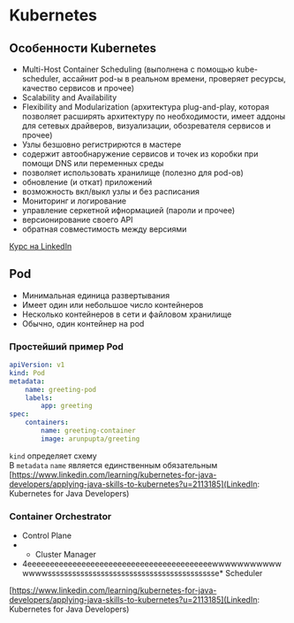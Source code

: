 # Kubernetes
## Особенности Kubernetes
* Multi-Host Container Scheduling (выполнена с помощью kube-scheduler, ассайнит pod-ы в реальном времени, проверяет ресурсы, качество сервисов и прочее)
* Scalability and Availability
* Flexibility and Modularization (архитектура plug-and-play, которая позволяет расширять архитектуру по необходимости, имеет аддоны для сетевых драйверов, визуализации, обозревателя сервисов и прочее)
* Узлы безшовно регистрирются в мастере
* содержит автообнаружение сервисов и точек из коробки при помощи DNS или переменных среды
* позволяет использовать хранилище (полезно для pod-ов)
* обновление (и откат) приложений
* возможность вкл/выкл узлы и без расписания
* Мониторинг и логирование
* управление серкетной ифнормацией (пароли и прочее)
* версионирование своего API
* обратная совместимость между версиями

[Курс на LinkedIn](https://www.linkedin.com/learning/learning-kubernetes/kubernetes-features-2?u=2113185)

## Pod
* Минимальная единица развертывания
* Имеет один или небольшое число контейнеров
* Несколько контейнеров в сети и файловом хранилище
* Обычно, один контейнер на pod

### Простейший пример Pod
```yaml
apiVersion: v1
kind: Pod
metadata:
    name: greeting-pod
    labels:
        app: greeting
spec:
    containers:
        name: greeting-container
        image: arunpupta/greeting
```
`kind` определяет схему<br/>
В `metadata` `name` является единственным обязательным<br/>
[https://www.linkedin.com/learning/kubernetes-for-java-developers/applying-java-skills-to-kubernetes?u=2113185](LinkedIn: Kubernetes for Java Developers)

### Container Orchestrator
* Control Plane
* * Cluster Manager
* 4eeeeeeeeeeeeeeeeeeeeeeeeeeeeeeeeeeeeeeeeewwwwwwwwwwwwwwwssssssssssssssssssssssssssssssssssssssssse* Scheduler


[https://www.linkedin.com/learning/kubernetes-for-java-developers/applying-java-skills-to-kubernetes?u=2113185](LinkedIn: Kubernetes for Java Developers)
